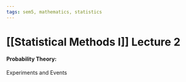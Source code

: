 ```yaml
---
tags: sem5, mathematics, statistics
---
```


# [[Statistical Methods I]] Lecture 2

#### Probability Theory:
Experiments and Events
